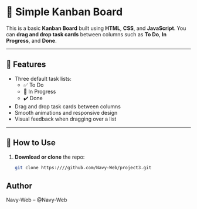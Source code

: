 # 📝 Simple Kanban Board

This is a basic **Kanban Board** built using **HTML**, **CSS**, and **JavaScript**. You can **drag and drop task cards** between columns such as **To Do**, **In Progress**, and **Done**.

---

## 🔧 Features

- Three default task lists:
  - ✅ To Do  
  - 🔄 In Progress  
  - ✔️ Done  
- Drag and drop task cards between columns  
- Smooth animations and responsive design  
- Visual feedback when dragging over a list  

---
## 🚀 How to Use

1. **Download or clone** the repo:
   ```bash
   git clone https:////github.com/Navy-Web/project3.git
 ## Author
Navy-Web – @Navy-Web


